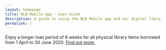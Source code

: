 ```yaml
---
layout: homepage
title: NLB Mobile app - User Guide
description: A guide to using the NLB Mobile app and our digital library
permalink: /
---
```

<!--Add notification here -->
Enjoy a longer loan period of 6 weeks for all physical library items borrowed from 1 April to 30 June 2020. <a href="https://www.nlb.gov.sg/Visit/GettingOriented/Membership.aspx#borrowing_privileges">Find out more.</a>

